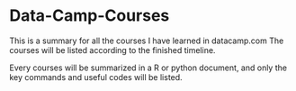 # Data-Camp-Courses
This is a summary for all the courses I have learned in datacamp.com
The courses will be listed according to the finished timeline.

Every courses will be summarized in a R or python document, and only the key commands and useful codes will be listed.
